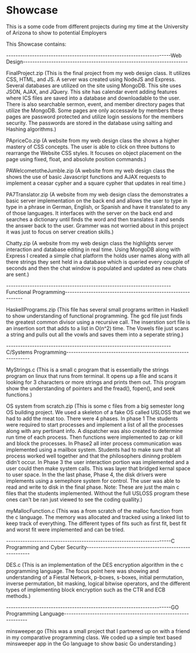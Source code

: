 # Showcase
This is a some code from different projects during my time at the University of Arizona to show to potential Employers


This Showcase contains:

----------------------------------------------------------------------Web Design----------------------------------------------------------------------

  FinalProject.zip 
(This is the final project from my web design class.  It utilizes CSS, HTML, and JS.  A server was created using NodeJS and Express.  Several databases are utilized on the site using MongoDB. This site uses JSON, AJAX, and JQuery. This site has calendar event adding features where ICS files are saved into a database and downloadable to the user.  There is also searchable sermon, event, and member directory pages that utilize the MongoDB.  Some pages are only accessavle by members these pages are password protected and utilize login sessions for the members security.  The passwords are stored in the database using salting and Hashing algorithms.) 

  PApriceCo.zip
(A website from my web design class the shows a higher mastery of CSS concepts.  The user is able to click on three buttons to rearrange the Website CSS styles.  It focuses on object placement on the page using fixed, float, and absolute position commands.)

  PAWelcometotheJumble.zip
(A website from my web design class the shows the use of basic Javascript functions and AJAX requests to implement a ceasar cypher and a square cypher that updates in real time.)

  PA7Translator.zip
(A website from my web design class the demonstrates a basic server implementation on the back end and allows the user to type in type in a phrase in German, English, or Spanish and have it translated to any of those languages.  It interfaces with the server on the back end and searches a dictionary until finds the word and then translates it and sends the answer back to the user.  Grammer was not worried about in this project it was just to focus on server creation skills.)

  Chatty.zip
(A website from my web design class the highlights server interaction and database editing in real time.  Using MongoDB along with Express I created a simple chat platform the holds user names along with all there strings they sent held in a database which is queried every coupple of seconds and then the chat window is populated and updated as new chats are sent.)


----------------------------------------------------------------------Functional Programming------------------------------------------------------------

  HaskellPrograms.zip
(This file has several small programs written in Haskell to show understanding of functional programming.  The gcd file just finds the greatest common divisor using a recursive call.  The inserstion sort file is an insertion sort that adds to a list in O(n^2) time. The Vowels file just scans a string and pulls out all the vowls and saves them into a seperate string.)


----------------------------------------------------------------------C/Systems Programming--------------------------------------------------------------

  MyStrings.c
(This is a small c program that is essentially the strings program on linux that runs from terminal. It opens up a file and scans it looking for 3 characters or more strings and prints them out.  This program show the understanding of pointers and the fread(), fopen(), and seek functions.)

  OS system from scratch.zip
(This is some c files from a big semester long OS building project.  We used a skeleton of a fake OS called USLOSS that we had to add the meat too. There were 4 phases.  In phase 1 The students were required to start processes and implement a list of all the processes along with any pertinant info.  A dispatcher was also created to determine run time of each process.  Then functions were implemented to zap or kill and block the processes.  In Phase2 all inter process communication was implemented using a mailbox system.  Students had to make sure that all process worked well together and that the philosophers dininng problem didn't occur.  In Phase 3 the user interaction portion was implemented and a user could then make system calls.  This was layer that bridged kernal space to user space.  In the the last phase, Phase 4, the disk drivers were implements using a semephore system for control. The user was able to read and write to disk in the final phase. Note: These are just the main c files that the students implemented.  Without the full USLOSS program these ones can't be ran just viewed to see the coding quallity.)

  myMallocFunction.c 
(This was a from scratch of the malloc function from the c language.  The memory was allocated and tracked using a linked list to keep track of everything.  The different types of fits such as first fit, best fit and worst fit were implemented and can be tried.


----------------------------------------------------------------------C Programming and Cyber Security------------------------------------------------------

  DES.c
(This is an implementation of the DES encryption algorithm in the c programming language.  The focus point here was showing and understanding of a Fiestal Network, p-boxes, s-boxes, initial permutation, inverse permutation, bit masking, logical bitwise operators, and the different types of implementing block encryption such as the CTR and ECB methods.)


----------------------------------------------------------------------GO Programming Language--------------------------------------------------------------

  minsweeper.go
(This was a small project that I partnered up on with a friend in my comparative programming class.  We coded up a simple text based minsweeper app in the Go language to show basic Go understanding.)


